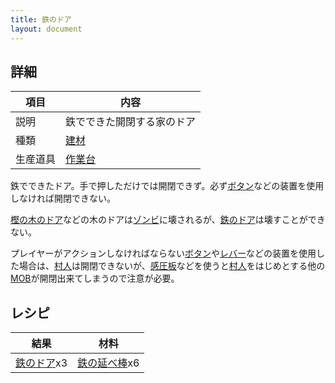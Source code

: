 ```yaml
---
title: 鉄のドア
layout: document
---
```

## 詳細

|項目|内容|
|---|---|
|説明|鉄でできた開閉する家のドア|
|種類|[建材](建材)|
|生産道具|[作業台](作業台)|

鉄でできたドア。手で押しただけでは開閉できず。必ず[ボタン](ボタン)などの装置を使用しなければ開閉できない。

[樫の木のドア](樫の木のドア)などの木のドアは[ゾンビ](ゾンビ)に壊されるが、[鉄のドア](鉄のドア)は壊すことができない。

プレイヤーがアクションしなければならない[ボタン](ボタン)や[レバー](レバー)などの装置を使用した場合は、[村人](村人)は開閉できないが、[感圧板](木製の感圧板)などを使うと[村人](村人)をはじめとする他の[MOB](MOB)が開閉出来てしまうので注意が必要。

## レシピ

|結果|材料|
|---|---|
|[鉄のドア](鉄のドア)x3|[鉄の延べ棒](鉄の延べ棒)x6|

